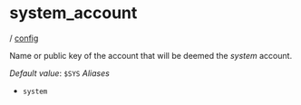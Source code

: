 # system_account

/ [config](/reference/config/index.md) 

Name or public key of the account that will be deemed the
*system* account.

*Default value*: `$SYS`
*Aliases*
- `system`


